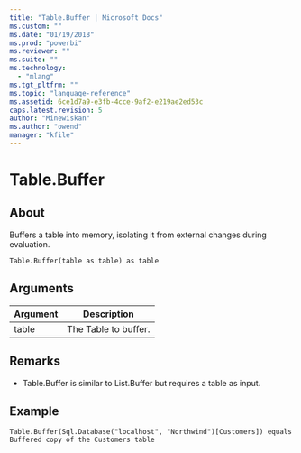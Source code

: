 ```yaml
---
title: "Table.Buffer | Microsoft Docs"
ms.custom: ""
ms.date: "01/19/2018"
ms.prod: "powerbi"
ms.reviewer: ""
ms.suite: ""
ms.technology: 
  - "mlang"
ms.tgt_pltfrm: ""
ms.topic: "language-reference"
ms.assetid: 6ce1d7a9-e3fb-4cce-9af2-e219ae2ed53c
caps.latest.revision: 5
author: "Minewiskan"
ms.author: "owend"
manager: "kfile"
---
```

# Table.Buffer

  
## About  
Buffers a table into memory, isolating it from external changes during evaluation.  
  
```  
Table.Buffer(table as table) as table  
```  
  
## Arguments  
  
|Argument|Description|  
|------------|---------------|  
|table|The Table to buffer.|  
  
## <a name="__toc360789722"></a>Remarks  
  
-   Table.Buffer is similar to List.Buffer but requires a table as input.  
  
## Example  
  
```  
Table.Buffer(Sql.Database("localhost", "Northwind")[Customers]) equals Buffered copy of the Customers table  
```  

